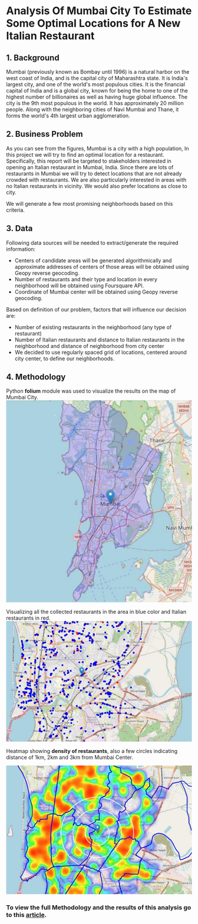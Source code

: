 # Analysis Of Mumbai City To Estimate Some Optimal Locations for A New Italian Restaurant

## 1. Background

Mumbai (previously known as Bombay until 1996) is a natural harbor on the west coast of
India, and is the capital city of Maharashtra state. It is India's largest city, and one of the
world's most populous cities. It is the financial capital of India and is a global city, known for
being the home to one of the highest number of billionaires as well as having huge global
influence. The city is the 9th most populous in the world. It has approximately 20 million
people. Along with the neighboring cities of Navi Mumbai and Thane, it forms the world's
4th largest urban agglomeration.

## 2. Business Problem

As you can see from the figures, Mumbai is a city with a high population, In this project we
will try to find an optimal location for a restaurant. Specifically, this report will be targeted
to stakeholders interested in opening an Italian restaurant in Mumbai, India.
Since there are lots of restaurants in Mumbai we will try to detect locations that are not
already crowded with restaurants. We are also particularly interested in areas with no Italian
restaurants in vicinity. We would also prefer locations as close to city.

We will generate a few most promising neighborhoods based on this criteria.


## 3. Data
Following data sources will be needed to extract/generate the required information:

* Centers of candidate areas will be generated algorithmically and approximate addresses of centers of those areas will be obtained using Geopy reverse geocoding.
* Number of restaurants and their type and location in every neighborhood will be obtained using Foursquare API.
* Coordinate of Mumbai center will be obtained using Geopy reverse geocoding.

Based on definition of our problem, factors that will influence our decision are:

* Number of existing restaurants in the neighborhood (any type of restaurant)
* Number of Italian restaurants and distance to Italian restaurants in the neighborhood and distance of neighborhood from city center
* We decided to use regularly spaced grid of locations, centered around city center, to define our neighborhoods.

## 4. Methodology

Python **folium** module was used to visualize the results on the map of Mumbai City.
![alt text](https://github.com/ranjith-p/testing03/blob/master/1.JPG?raw=true)


Visualizing all the collected restaurants in the area in blue color and Italian restaurants in red.
![alt text](https://github.com/ranjith-p/testing03/blob/master/2.JPG?raw=true) 

Heatmap showing **density of restaurants**, also a few circles indicating distance of 1km, 2km and 3km from Mumbai Center. 

![alt text](https://github.com/ranjith-p/testing03/blob/master/3.JPG?raw=true)


### To view the full Methodology and the results of this analysis go to this [article](https://www.linkedin.com/pulse/analysis-mumbai-city-estimate-some-optimal-locations-new-panicker/?published=t).
